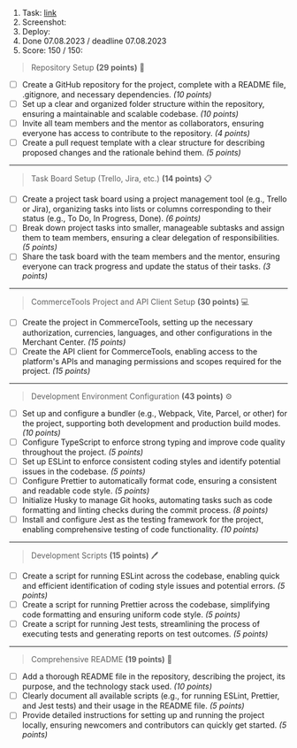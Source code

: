 1. Task: [link](https://github.com/rolling-scopes-school/tasks/blob/master/tasks/eCommerce-Application/Sprints/Sprint%231.md)
2. Screenshot:
3. Deploy: 
4. Done 07.08.2023 / deadline 07.08.2023
5. Score: 150 / 150:

> Repository Setup **(29 points)** 🧐
- [ ] Create a GitHub repository for the project, complete with a README file, .gitignore, and necessary dependencies. _(10 points)_
- [ ] Set up a clear and organized folder structure within the repository, ensuring a maintainable and scalable codebase. _(10 points)_
- [ ] Invite all team members and the mentor as collaborators, ensuring everyone has access to contribute to the repository. _(4 points)_
- [ ] Create a pull request template with a clear structure for describing proposed changes and the rationale behind them. _(5 points)_

---

> Task Board Setup (Trello, Jira, etc.) **(14 points)** 📋
- [ ] Create a project task board using a project management tool (e.g., Trello or Jira), organizing tasks into lists or columns corresponding to their status (e.g., To Do, In Progress, Done). _(6 points)_
- [ ] Break down project tasks into smaller, manageable subtasks and assign them to team members, ensuring a clear delegation of responsibilities. _(5 points)_
- [ ] Share the task board with the team members and the mentor, ensuring everyone can track progress and update the status of their tasks. _(3 points)_

---

> CommerceTools Project and API Client Setup **(30 points)** 💻
- [ ] Create the project in CommerceTools, setting up the necessary authorization, currencies, languages, and other configurations in the Merchant Center. _(15 points)_
- [ ] Create the API client for CommerceTools, enabling access to the platform's APIs and managing permissions and scopes required for the project. _(15 points)_

---

> Development Environment Configuration **(43 points)** ⚙️
- [ ] Set up and configure a bundler (e.g., Webpack, Vite, Parcel, or other) for the project, supporting both development and production build modes. _(10 points)_
- [ ] Configure TypeScript to enforce strong typing and improve code quality throughout the project. _(5 points)_
- [ ] Set up ESLint to enforce consistent coding styles and identify potential issues in the codebase. _(5 points)_
- [ ] Configure Prettier to automatically format code, ensuring a consistent and readable code style. _(5 points)_
- [ ] Initialize Husky to manage Git hooks, automating tasks such as code formatting and linting checks during the commit process. _(8 points)_
- [ ] Install and configure Jest as the testing framework for the project, enabling comprehensive testing of code functionality. _(10 points)_

---

> Development Scripts **(15 points)** 🖊️
- [ ] Create a script for running ESLint across the codebase, enabling quick and efficient identification of coding style issues and potential errors. _(5 points)_
- [ ] Create a script for running Prettier across the codebase, simplifying code formatting and ensuring uniform code style. _(5 points)_
- [ ] Create a script for running Jest tests, streamlining the process of executing tests and generating reports on test outcomes. _(5 points)_

---

> Comprehensive README **(19 points)** 📝
- [ ] Add a thorough README file in the repository, describing the project, its purpose, and the technology stack used. _(10 points)_
- [ ] Clearly document all available scripts (e.g., for running ESLint, Prettier, and Jest tests) and their usage in the README file. _(5 points)_
- [ ] Provide detailed instructions for setting up and running the project locally, ensuring newcomers and contributors can quickly get started. _(5 points)_